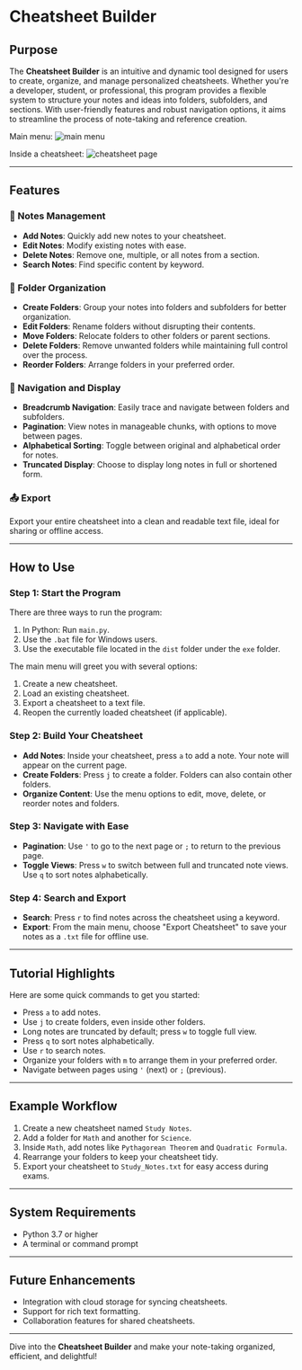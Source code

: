 
# Cheatsheet Builder

## Purpose
The **Cheatsheet Builder** is an intuitive and dynamic tool designed for users to create, organize, and manage personalized cheatsheets. Whether you're a developer, student, or professional, this program provides a flexible system to structure your notes and ideas into folders, subfolders, and sections. With user-friendly features and robust navigation options, it aims to streamline the process of note-taking and reference creation.

Main menu:
![main menu](https://github.com/user-attachments/assets/25be8331-cea8-46af-a5fb-365a4cd643db)

Inside a cheatsheet:
![cheatsheet page](https://github.com/user-attachments/assets/3651a822-dea6-4ccd-867c-d4c71537e9c1)

---

## Features

### 📝 Notes Management
- **Add Notes**: Quickly add new notes to your cheatsheet.
- **Edit Notes**: Modify existing notes with ease.
- **Delete Notes**: Remove one, multiple, or all notes from a section.
- **Search Notes**: Find specific content by keyword.

### 📂 Folder Organization
- **Create Folders**: Group your notes into folders and subfolders for better organization.
- **Edit Folders**: Rename folders without disrupting their contents.
- **Move Folders**: Relocate folders to other folders or parent sections.
- **Delete Folders**: Remove unwanted folders while maintaining full control over the process.
- **Reorder Folders**: Arrange folders in your preferred order.

### 🔄 Navigation and Display
- **Breadcrumb Navigation**: Easily trace and navigate between folders and subfolders.
- **Pagination**: View notes in manageable chunks, with options to move between pages.
- **Alphabetical Sorting**: Toggle between original and alphabetical order for notes.
- **Truncated Display**: Choose to display long notes in full or shortened form.

### 📤 Export
Export your entire cheatsheet into a clean and readable text file, ideal for sharing or offline access.

---

## How to Use

### Step 1: Start the Program
There are three ways to run the program:
1. In Python: Run `main.py`.
2. Use the `.bat` file for Windows users.
3. Use the executable file located in the `dist` folder under the `exe` folder.

The main menu will greet you with several options:
1. Create a new cheatsheet.
2. Load an existing cheatsheet.
3. Export a cheatsheet to a text file.
4. Reopen the currently loaded cheatsheet (if applicable).

### Step 2: Build Your Cheatsheet
- **Add Notes**: Inside your cheatsheet, press `a` to add a note. Your note will appear on the current page.
- **Create Folders**: Press `j` to create a folder. Folders can also contain other folders.
- **Organize Content**: Use the menu options to edit, move, delete, or reorder notes and folders.

### Step 3: Navigate with Ease
- **Pagination**: Use `'` to go to the next page or `;` to return to the previous page.
- **Toggle Views**: Press `w` to switch between full and truncated note views. Use `q` to sort notes alphabetically.

### Step 4: Search and Export
- **Search**: Press `r` to find notes across the cheatsheet using a keyword.
- **Export**: From the main menu, choose "Export Cheatsheet" to save your notes as a `.txt` file for offline use.

---

## Tutorial Highlights
Here are some quick commands to get you started:
- Press `a` to add notes.
- Use `j` to create folders, even inside other folders.
- Long notes are truncated by default; press `w` to toggle full view.
- Press `q` to sort notes alphabetically.
- Use `r` to search notes.
- Organize your folders with `m` to arrange them in your preferred order.
- Navigate between pages using `'` (next) or `;` (previous).

---

## Example Workflow
1. Create a new cheatsheet named `Study Notes`.
2. Add a folder for `Math` and another for `Science`.
3. Inside `Math`, add notes like `Pythagorean Theorem` and `Quadratic Formula`.
4. Rearrange your folders to keep your cheatsheet tidy.
5. Export your cheatsheet to `Study_Notes.txt` for easy access during exams.

---

## System Requirements
- Python 3.7 or higher
- A terminal or command prompt

---

## Future Enhancements
- Integration with cloud storage for syncing cheatsheets.
- Support for rich text formatting.
- Collaboration features for shared cheatsheets.

---

Dive into the **Cheatsheet Builder** and make your note-taking organized, efficient, and delightful!
